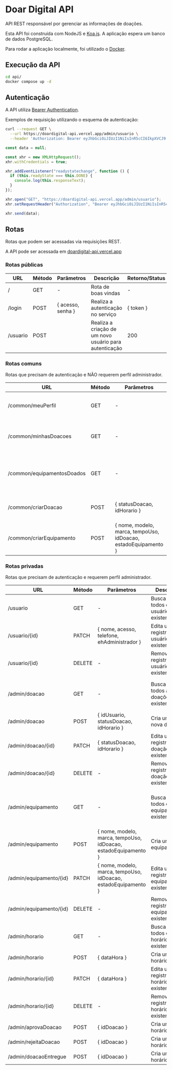 
# Doar Digital API

API REST responsável por gerenciar as informações de doações.

Esta API foi construída com NodeJS e [Koa.js](https://koajs.com/). A aplicação  espera um banco de dados PostgreSQL.

Para rodar a aplicação localmente, foi utilizado o [Docker](https://www.docker.com/).

## Execução da API

```bash
cd api/
docker compose up -d
```

## Autenticação

A API utiliza [Bearer Authentication](https://dev.writer.com/docs/authentication).

Exemplos de requisição utilizando o esquema de autenticação:

```bash
curl --request GET \
  --url https://doardigital-api.vercel.app/admin/usuario \
  --header 'Authorization: Bearer eyJhbGciOiJIUzI1NiIsInR5cCI6IkpXVCJ9.eyJpZCI6MSwiZWhBZG1pbmlzdHJhZG9yIjp0cnVlLCJpYXQiOjE2ODQ1NDc2NzgsImV4cCI6MTY4NDU1MTI3OH0.HRddhhXWcN3sOgVlH05dHVsuQPEPCEf9osHlYhYOcVA'
```

```javascript
const data = null;

const xhr = new XMLHttpRequest();
xhr.withCredentials = true;

xhr.addEventListener("readystatechange", function () {
  if (this.readyState === this.DONE) {
    console.log(this.responseText);
  }
});

xhr.open("GET", "https://doardigital-api.vercel.app/admin/usuario");
xhr.setRequestHeader("Authorization", "Bearer eyJhbGciOiJIUzI1NiIsInR5cCI6IkpXVCJ9.eyJpZCI6MSwiZWhBZG1pbmlzdHJhZG9yIjp0cnVlLCJpYXQiOjE2ODQ1NDc2NzgsImV4cCI6MTY4NDU1MTI3OH0.HRddhhXWcN3sOgVlH05dHVsuQPEPCEf9osHlYhYOcVA");

xhr.send(data);
```

## Rotas

Rotas que podem ser acessadas via requisições REST.

A API pode ser acessada em [doardigital-api.vercel.app](https://doardigital-api.vercel.app/ "https://doardigital-api.vercel.app")

### Rotas públicas

| URL | Método | Parâmetros | Descrição | Retorno/Status
|---|---|---|---|---|
| / | GET | - | Rota de boas vindas | - |
| /login | POST | { acesso, senha } | Realiza a autenticação no serviço | { token } |
| /usuario | POST | | Realiza a criação de um novo usuário para autenticação | 200

### Rotas comuns

Rotas que precisam de autenticação e NÃO requerem perfil administrador.

| URL | Método | Parâmetros | Descrição | Retorno/Status
|---|---|---|---|---|
| /common/meuPerfil | GET | - | Obtém informações do usuário logado | { nome, email, acesso, telefone, ehAdministrador } |
| /common/minhasDoacoes | GET | - | Obtém as doações realizadas pelo usuário | [{ id, idUsuario, statusDoacao, idHorario, createdAt, updatedAt }] |
| /common/equipamentosDoados | GET | - | Obtém os equipamentos doados pelo usuário | [{ id, nome, modelo, marca, tempoUso, idDoacao, estadoEquipamento, createdAt, updatedAt }] |
| /common/criarDoacao | POST | { statusDoacao, idHorario } | Cria uma nova doação para o usuário | 201, 400 |
| /common/criarEquipamento | POST | { nome, modelo, marca, tempoUso, idDoacao, estadoEquipamento } | Cria um novo equipamento para uma doação do usuário | 201, 400 |

### Rotas privadas

Rotas que precisam de autenticação e requerem perfil administrador.

| URL | Método | Parâmetros | Descrição | Retorno/Status
|---|---|---|---|---|
| /usuario | GET | - | Busca por todos os usuários existentes | [{ nome, email, acesso, telefone, senha, ehAdministrador }] |
| /usuario/{id} | PATCH | { nome, acesso, telefone, ehAdministrador } | Edita um registro de usuário existente | 200, 400, 404 |
| /usuario/{id} | DELETE | - |Remove um registro de usuário existente | 200, 404 |
| /admin/doacao | GET | - | Busca por todos as doações existentes | [{ id, idUsuario, statusDoacao, idHorario, createdAt, updatedAt }] |
| /admin/doacao | POST | { idUsuario, statusDoacao, idHorario } | Cria uma nova doação | 201, 400 |
| /admin/doacao/{id} | PATCH | { statusDoacao, idHorario } | Edita um registro de doação existente | 200, 400, 404 |
| /admin/doacao/{id} | DELETE | - |Remove um registro de doação existente | 200, 404 |
| /admin/equipamento | GET | - | Busca por todos os equipamentos existentes | [{ id, nome, modelo, marca, tempoUso, idDoacao, estadoEquipamento, createdAt, updatedAt }] |
| /admin/equipamento | POST | { nome, modelo, marca, tempoUso, idDoacao, estadoEquipamento } | Cria um novo equipamento | 201, 400 |
| /admin/equipamento/{id} | PATCH | { nome, modelo, marca, tempoUso, idDoacao, estadoEquipamento } | Edita um registro de equipamento existente | 200, 400, 404 |
| /admin/equipamento/{id} | DELETE | - |Remove um registro de equipamento existente | 200, 404 |
| /admin/horario | GET | - | Busca por todos os horários existentes | [{ id, dataHora, createdAt, updatedAt }] |
| /admin/horario | POST | { dataHora } | Cria um novo horário | 201, 400 |
| /admin/horario/{id} | PATCH | { dataHora } | Edita um registro de horário existente | 200, 400, 404 |
| /admin/horario/{id} | DELETE | - |Remove um registro de horário existente | 200, 404 |
| /admin/aprovaDoacao | POST | { idDoacao } | Cria um novo horário | 200, 202 |
| /admin/rejeitaDoacao | POST | { idDoacao } | Cria um novo horário | 200, 202 |
| /admin/doacaoEntregue | POST | { idDoacao } | Cria um novo horário | 200, 202 |